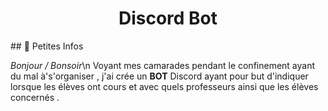 <h1 align="center">Discord Bot </a></h1>
 ## 💾 Petites Infos
 
 *Bonjour / Bonsoir*\n
Voyant mes camarades pendant le confinement ayant du mal à's'organiser , j'ai crée un **BOT** Discord ayant pour but d'indiquer lorsque les élèves ont cours et avec quels professeurs ainsi que les élèves concernés .  


